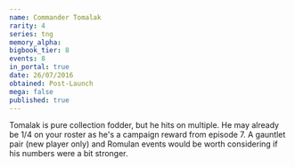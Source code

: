 ```yaml
---
name: Commander Tomalak
rarity: 4
series: tng
memory_alpha:
bigbook_tier: 8
events: 8
in_portal: true
date: 26/07/2016
obtained: Post-Launch
mega: false
published: true
---
```


Tomalak is pure collection fodder, but he hits on multiple. He may already be 1/4 on your roster as he's a campaign reward from episode 7. A gauntlet pair (new player only) and Romulan events would be worth considering if his numbers were a bit stronger.
